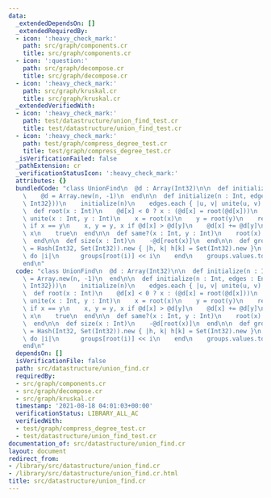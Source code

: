 ```yaml
---
data:
  _extendedDependsOn: []
  _extendedRequiredBy:
  - icon: ':heavy_check_mark:'
    path: src/graph/components.cr
    title: src/graph/components.cr
  - icon: ':question:'
    path: src/graph/decompose.cr
    title: src/graph/decompose.cr
  - icon: ':heavy_check_mark:'
    path: src/graph/kruskal.cr
    title: src/graph/kruskal.cr
  _extendedVerifiedWith:
  - icon: ':heavy_check_mark:'
    path: test/datastructure/union_find_test.cr
    title: test/datastructure/union_find_test.cr
  - icon: ':heavy_check_mark:'
    path: test/graph/compress_degree_test.cr
    title: test/graph/compress_degree_test.cr
  _isVerificationFailed: false
  _pathExtension: cr
  _verificationStatusIcon: ':heavy_check_mark:'
  attributes: {}
  bundledCode: "class UnionFind\n  @d : Array(Int32)\n\n  def initialize(n : Int)\n\
    \    @d = Array.new(n, -1)\n  end\n\n  def initialize(n : Int, edges : Enumerable({Int32,\
    \ Int32}))\n    initialize(n)\n    edges.each { |u, v| unite(u, v) }\n  end\n\n\
    \  def root(x : Int)\n    @d[x] < 0 ? x : (@d[x] = root(@d[x]))\n  end\n\n  def\
    \ unite(x : Int, y : Int)\n    x = root(x)\n    y = root(y)\n    return false\
    \ if x == y\n    x, y = y, x if @d[x] > @d[y]\n    @d[x] += @d[y]\n    @d[y] =\
    \ x\n    true\n  end\n\n  def same?(x : Int, y : Int)\n    root(x) == root(y)\n\
    \  end\n\n  def size(x : Int)\n    -@d[root(x)]\n  end\n\n  def groups\n    groups\
    \ = Hash(Int32, Set(Int32)).new { |h, k| h[k] = Set(Int32).new }\n    @d.size.times\
    \ do |i|\n      groups[root(i)] << i\n    end\n    groups.values.to_set\n  end\n\
    end\n"
  code: "class UnionFind\n  @d : Array(Int32)\n\n  def initialize(n : Int)\n    @d\
    \ = Array.new(n, -1)\n  end\n\n  def initialize(n : Int, edges : Enumerable({Int32,\
    \ Int32}))\n    initialize(n)\n    edges.each { |u, v| unite(u, v) }\n  end\n\n\
    \  def root(x : Int)\n    @d[x] < 0 ? x : (@d[x] = root(@d[x]))\n  end\n\n  def\
    \ unite(x : Int, y : Int)\n    x = root(x)\n    y = root(y)\n    return false\
    \ if x == y\n    x, y = y, x if @d[x] > @d[y]\n    @d[x] += @d[y]\n    @d[y] =\
    \ x\n    true\n  end\n\n  def same?(x : Int, y : Int)\n    root(x) == root(y)\n\
    \  end\n\n  def size(x : Int)\n    -@d[root(x)]\n  end\n\n  def groups\n    groups\
    \ = Hash(Int32, Set(Int32)).new { |h, k| h[k] = Set(Int32).new }\n    @d.size.times\
    \ do |i|\n      groups[root(i)] << i\n    end\n    groups.values.to_set\n  end\n\
    end\n"
  dependsOn: []
  isVerificationFile: false
  path: src/datastructure/union_find.cr
  requiredBy:
  - src/graph/components.cr
  - src/graph/decompose.cr
  - src/graph/kruskal.cr
  timestamp: '2021-08-18 04:01:03+00:00'
  verificationStatus: LIBRARY_ALL_AC
  verifiedWith:
  - test/graph/compress_degree_test.cr
  - test/datastructure/union_find_test.cr
documentation_of: src/datastructure/union_find.cr
layout: document
redirect_from:
- /library/src/datastructure/union_find.cr
- /library/src/datastructure/union_find.cr.html
title: src/datastructure/union_find.cr
---
```

